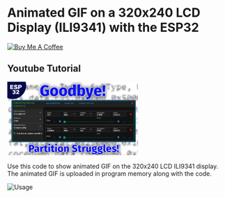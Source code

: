 # Animated GIF on a 320x240 LCD Display (ILI9341) with the ESP32
<a href="https://www.buymeacoffee.com/thelastoutpostworkshop" target="_blank">
    <img src="https://www.buymeacoffee.com/assets/img/custom_images/orange_img.png" alt="Buy Me A Coffee">
</a><br/>

## Youtube Tutorial
[<img src="https://github.com/thelastoutpostworkshop/images/blob/main/Custom%20Partitions.png" width="300">](https://youtu.be/omUWkUqFYrQ)

Use this code to show animated GIF on the 320x240 LCD ILI9341 display.
The animated GIF is uploaded in program memory along with the code.

![Usage](https://github.com/thelastoutpostworkshop/animated_gif_memory/blob/main/images/doc/Animated%20GIF.png)